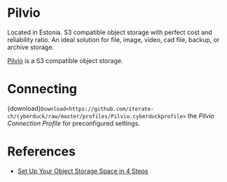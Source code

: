 Pilvio
====

Located in Estonia. S3 compatible object storage with perfect cost and reliability ratio. An ideal solution for file, image, video, cad file, backup, or archive storage.

[Pilvio](https://pilvio.com/) is a S3 compatible object storage.

# Connecting

{download}`Download<https://github.com/iterate-ch/cyberduck/raw/master/profiles/Pilvio.cyberduckprofile>` the *Pilvio Connection Profile* for preconfigured settings.

# References

- [Set Up Your Object Storage Space in 4 Steps](https://blog.pilw.io/set-up-your-object-storage-space-in-4-steps/)